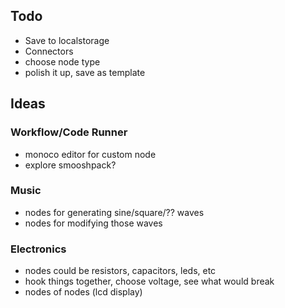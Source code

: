 ## Todo
- Save to localstorage
- Connectors
- choose node type
- polish it up, save as template


## Ideas
### Workflow/Code Runner
- monoco editor for custom node
- explore smooshpack?

### Music
- nodes for generating sine/square/?? waves
- nodes for modifying those waves

### Electronics
- nodes could be resistors, capacitors, leds, etc
- hook things together, choose voltage, see what would break
- nodes of nodes (lcd display)
